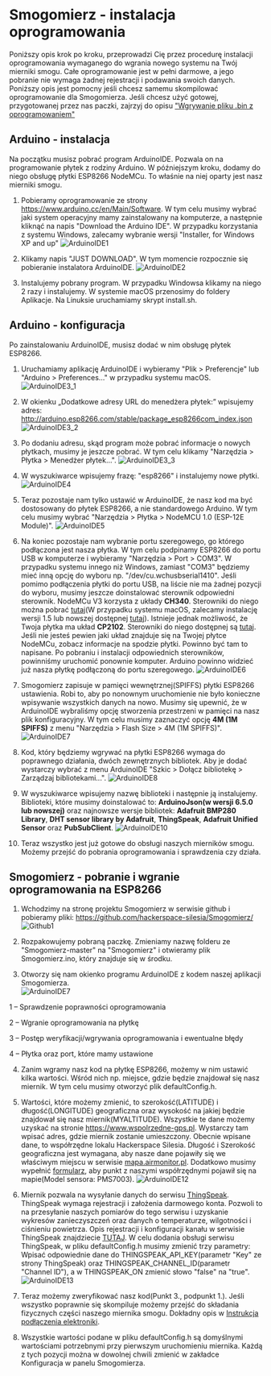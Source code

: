 # Smogomierz - instalacja oprogramowania

Poniższy opis krok po kroku, przeprowadzi Cię przez procedurę instalacji oprogramowania wymaganego do wgrania nowego systemu na Twój mierniki smogu. Całe oprogramowanie jest w pełni darmowe, a jego pobranie nie wymaga żadnej rejestracji i podawania swoich danych. Poniższy opis jest pomocny jeśli chcesz samemu skompilować oprogramowanie dla Smogomierza. Jeśli chcesz użyć gotowej, przygotowanej przez nas paczki, zajrzyj do opisu ["Wgrywanie pliku .bin z oprogramowaniem"](https://github.com/hackerspace-silesia/Smogomierz/blob/master/instrukcje/software-bin.md)

## Arduino - instalacja

Na początku musisz pobrać program ArduinoIDE. Pozwala on na programowanie płytek z rodziny Arduino. W późniejszym kroku, dodamy do niego obsługę płytki ESP8266 NodeMCu. To właśnie na niej oparty jest nasz mierniki smogu.

1. Pobieramy oprogramowanie ze strony https://www.arduino.cc/en/Main/Software. W tym celu musimy wybrać jaki system operacyjny mamy zainstalowany na komputerze, a następnie kliknąć na napis "Download the Arduino IDE". W przypadku korzystania z systemu Windows, zalecamy wybranie wersji "Installer, for Windows XP and up"
![ArduinoIDE1](https://raw.githubusercontent.com/hackerspace-silesia/Smogomierz/master/instrukcje/screens/ArduinoIDE1.jpg)

2. Klikamy napis "JUST DOWNLOAD". W tym momencie rozpocznie się pobieranie instalatora ArduinoIDE.
![ArduinoIDE2](https://raw.githubusercontent.com/hackerspace-silesia/Smogomierz/master/instrukcje/screens/ArduinoIDE2.jpg)

3. Instalujemy pobrany program. W przypadku Windowsa klikamy na niego 2 razy i instalujemy. W systemie macOS przenosimy do foldery Aplikacje. Na Linuksie uruchamiamy skrypt install.sh.

## Arduino - konfiguracja

Po zainstalowaniu ArduinoIDE, musisz dodać w nim obsługę płytek ESP8266.

1. Uruchamiamy aplikację ArduinoIDE i wybieramy "Plik > Preferencje" lub "Arduino > Preferences…" w przypadku systemu macOS.
![ArduinoIDE3_1](https://raw.githubusercontent.com/hackerspace-silesia/Smogomierz/master/instrukcje/screens/ArduinoIDE3_1.jpg)

2. W okienku „Dodatkowe adresy URL do menedżera płytek:” wpisujemy adres: http://arduino.esp8266.com/stable/package_esp8266com_index.json
![ArduinoIDE3_2](https://raw.githubusercontent.com/hackerspace-silesia/Smogomierz/master/instrukcje/screens/ArduinoIDE3_2.jpg)

3. Po dodaniu adresu, skąd program może pobrać informacje o nowych płytkach, musimy je jeszcze pobrać. W tym celu klikamy "Narzędzia > Płytka > Menedżer płytek…".
![ArduinoIDE3_3](https://raw.githubusercontent.com/hackerspace-silesia/Smogomierz/master/instrukcje/screens/ArduinoIDE3_3.jpg)

4. W wyszukiwarce wpisujemy frazę: "esp8266" i instalujemy nowe płytki.
![ArduinoIDE4](https://raw.githubusercontent.com/hackerspace-silesia/Smogomierz/master/instrukcje/screens/ArduinoIDE4.jpg)

5. Teraz pozostaje nam tylko ustawić w ArduinoIDE, że nasz kod ma być dostosowany do płytek ESP8266, a nie standardowego Arduino. W tym celu musimy wybrać "Narzędzia > Płytka > NodeMCU 1.0 (ESP-12E Module)". 
![ArduinoIDE5](https://raw.githubusercontent.com/hackerspace-silesia/Smogomierz/master/instrukcje/screens/ArduinoIDE5.jpg)

6. Na koniec pozostaje nam wybranie portu szeregowego, go którego podłączona jest nasza płytka. W tym celu podpinamy ESP8266 do portu USB w komputerze i wybieramy "Narzędzia > Port > COM3". W przypadku systemu innego niż Windows, zamiast "COM3" będziemy mieć inną opcję do wyboru np. "/dev/cu.wchusbserial1410". Jeśli pomimo podłączenia płytki do portu USB, na liście nie ma żadnej pozycji do wyboru, musimy jeszcze doinstalować sterownik odpowiedni sterownik. NodeMCu V3 korzysta z układy **CH340**. Sterowniki do niego można pobrać [tutaj](https://sparks.gogo.co.nz/ch340.html)(W przypadku systemu macOS, zalecamy instalację wersji 1.5 lub nowszej dostępnej [tutaj](https://github.com/adrianmihalko/ch340g-ch34g-ch34x-mac-os-x-driver)). Istnieje jednak możliwość, że Twoja płytka ma układ **CP2102**. Sterowniki do niego dostępnej są [tutaj](https://www.silabs.com/products/development-tools/software/usb-to-uart-bridge-vcp-drivers). Jeśli nie jesteś pewien jaki układ znajduje się na Twojej płytce NodeMCu, zobacz informacje na spodzie płytki. Powinno być tam to napisane. Po pobraniu i instalacji odpowiednich sterowników, powinniśmy uruchomić ponownie komputer. Arduino powinno widzieć już nasza płytkę podłączoną do portu szeregowego.
![ArduinoIDE6](https://raw.githubusercontent.com/hackerspace-silesia/Smogomierz/master/instrukcje/screens/ArduinoIDE6.jpg)

7. Smogomierz zapisuje w pamięci wewnętrznej(SPIFFS) płytki ESP8266 ustawienia. Robi to, aby po nonownym uruchomienie nie było konieczne wpisywanie wszystkich danych na nowo. Musimy się upewnić, że w ArduinoIDE wybraliśmy opcję stworzenia przestrzeni w pamięci na nasz plik konfiguracyjny. W tym celu musimy zaznaczyć opcję **4M (1M SPIFFS)** z menu "Narzędzia > Flash Size > 4M (1M SPIFFS)".
![ArduinoIDE7](https://raw.githubusercontent.com/hackerspace-silesia/Smogomierz/master/instrukcje/screens/ArduinoIDE7_2.jpg)

8. Kod, który będziemy wgrywać na płytki ESP8266 wymaga do poprawnego działania, dwóch zewnętrznych bibliotek. Aby je dodać wystarczy wybrać z menu ArduinoIDE "Szkic > Dołącz bibliotekę > Zarządzaj bibliotekami...".
![ArduinoIDE8](https://raw.githubusercontent.com/hackerspace-silesia/Smogomierz/master/instrukcje/screens/ArduinoIDE8.jpg)

9. W wyszukiwarce wpisujemy nazwę biblioteki i następnie ją instalujemy. Biblioteki, które musimy doinstalować to: **ArduinoJson(w wersji 6.5.0 lub nowszej)** oraz najnowsze wersje bibliotek: **Adafruit BMP280 Library**, **DHT sensor library by Adafruit**, **ThingSpeak**, **Adafruit Unified Sensor** oraz **PubSubClient**.
![ArduinoIDE10](https://raw.githubusercontent.com/hackerspace-silesia/Smogomierz/master/instrukcje/screens/ArduinoIDE10.jpg)

10. Teraz wszystko jest już gotowe do obsługi naszych mierników smogu. Możemy przejść do pobrania oprogramowania i sprawdzenia czy działa.

## Smogomierz - pobranie i wgranie oprogramowania na ESP8266

1. Wchodzimy na stronę projektu Smogomierz w serwisie github i pobieramy pliki: https://github.com/hackerspace-silesia/Smogomierz/
![Github1](https://raw.githubusercontent.com/hackerspace-silesia/Smogomierz/master/instrukcje/screens/Github1.jpg)

2. Rozpakowujemy pobraną paczkę. Zmieniamy nazwę folderu ze "Smogomierz-master" na "Smogomierz" i otwieramy plik Smogomierz.ino, który znajduje się w środku.

3. Otworzy się nam okienko programu ArduinoIDE z kodem naszej aplikacji Smogomierza.  
![ArduinoIDE7](https://raw.githubusercontent.com/hackerspace-silesia/Smogomierz/master/instrukcje/screens/ArduinoIDE7.jpg)

1 – Sprawdzenie poprawności oprogramowania

2 – Wgranie oprogramowania na płytkę

3 – Postęp weryfikacji/wgrywania oprogramowania i ewentualne błędy

4 – Płytka oraz port, które mamy ustawione

4. Zanim wgramy nasz kod na płytkę ESP8266, możemy w nim ustawić kilka wartości. Wśród nich np. miejsce, gdzie będzie znajdował się nasz miernik. W tym celu musimy otworzyć plik defaultConfig.h.

5. Wartości, które możemy zmienić, to szerokość(LATITUDE) i długość(LONGITUDE) geograficzna oraz wysokość na jakiej będzie znajdował się nasz miernik(MYALTITUDE). Wszystkie te dane możemy uzyskać na stronie https://www.wspolrzedne-gps.pl. Wystarczy tam wpisać adres, gdzie miernik zostanie umieszczony. Obecnie wpisane dane, to współrzędne lokalu Hackerspace Silesia. Długość i Szerokość geograficzna jest wymagana, aby nasze dane pojawiły się we właściwym miejscu w serwisie [mapa.airmonitor.pl](http://mapa.airmonitor.pl). Dodatkowo musimy wypełnić [formularz](https://docs.google.com/forms/d/e/1FAIpQLSdw72_DggyrK7xnSQ1nR11Y-YK4FYWk_MF9QbecpOERql-T2w/viewform), aby punkt z naszymi współrzędnymi pojawił się na mapie(Model sensora: PMS7003).
![ArduinoIDE12](https://raw.githubusercontent.com/hackerspace-silesia/Smogomierz/master/instrukcje/screens/ArduinoIDE12.jpg)

6. Miernik pozwala na wysyłanie danych do serwisu [ThingSpeak](https://thingspeak.com). ThingSpeak wymaga rejestracji i założenia darmowego konta. Pozwoli to na przesyłanie naszych pomiarów do tego serwisu i uzyskanie wykresów zanieczyszczeń oraz danych o temperaturze, wilgotności i ciśnieniu powietrza. Opis rejestracji i konfiguracji kanału w serwisie ThingSpeak znajdziecie [TUTAJ](https://github.com/hackerspace-silesia/Smogomierz/blob/master/instrukcje/thingspeak.md). W celu dodania obsługi serwisu ThingSpeak, w pliku defaultConfig.h musimy zmienić trzy parametry: Wpisać odpowiednie dane do THINGSPEAK_API_KEY(parametr "Key" ze strony ThingSpeak) oraz THINGSPEAK_CHANNEL_ID(parametr "Channel ID"), a w THINGSPEAK_ON zmienić słowo "false" na "true".
![ArduinoIDE13](https://raw.githubusercontent.com/hackerspace-silesia/Smogomierz/master/instrukcje/screens/ArduinoIDE13.jpg)

7. Teraz możemy zweryfikować nasz kod(Punkt 3., podpunkt 1.). Jeśli wszystko poprawnie się skompiluje możemy przejść do składania fizycznych części naszego miernika smogu. Dokładny opis w [Instrukcja podłączenia elektroniki](https://github.com/hackerspace-silesia/Smogomierz/blob/master/instrukcje/hardware.md).

8. Wszystkie wartości podane w pliku defaultConfig.h są domyślnymi wartościami potrzebnymi przy pierwszym uruchomieniu miernika. Każdą z tych pozycji można w dowolnej chwili zmienić w zakładce Konfiguracja w panelu Smogomierza.
